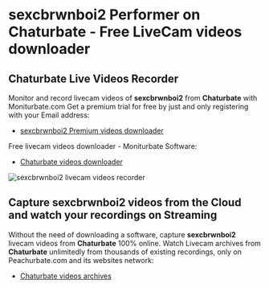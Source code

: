 # sexcbrwnboi2 Performer on Chaturbate - Free LiveCam videos downloader

## Chaturbate Live Videos Recorder

Monitor and record livecam videos of **sexcbrwnboi2** from **Chaturbate** with Moniturbate.com
Get a premium trial for free by just and only registering with your Email address:
* [sexcbrwnboi2 Premium videos downloader](https://moniturbate.com/request-demo-licence-key.html)

Free livecam videos downloader - Moniturbate Software:
* [Chaturbate videos downloader](https://moniturbate.com/moniturbate-download-software.html)

![sexcbrwnboi2 livecam videos recorder](https://peachurnet.com/templates/moniturbate-software.png)


## Capture sexcbrwnboi2 videos from the Cloud and watch your recordings on Streaming

Without the need of downloading a software, capture **sexcbrwnboi2** livecam videos from **Chaturbate** 100% online.
Watch Livecam archives from **Chaturbate** unlimitedly from thousands of existing recordings, only on Peachurbate.com and its websites network:
* [Chaturbate videos archives](https://peachurnet.com/)